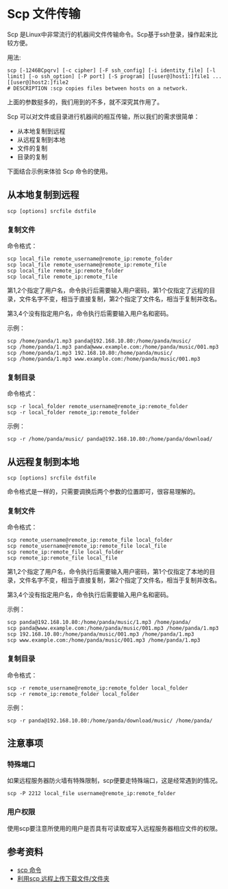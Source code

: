 # Scp 文件传输

Scp 是Linux中非常流行的机器间文件传输命令。Scp基于ssh登录，操作起来比较方便。

用法: 

	scp [-1246BCpqrv] [-c cipher] [-F ssh_config] [-i identity_file] [-l limit] [-o ssh_option] [-P port] [-S program] [[user@]host1:]file1 ... [[user@]host2:]file2
	# DESCRIPTION :scp copies files between hosts on a network.

上面的参数挺多的，我们用到的不多，就不深究其作用了。

Scp 可以对文件或目录进行机器间的相互传输，所以我们的需求很简单：

- 从本地复制到远程
- 从远程复制到本地
- 文件的复制
- 目录的复制

下面结合示例来体验 Scp 命令的使用。

## 从本地复制到远程

	scp [options] srcfile dstfile

### 复制文件

命令格式：

	scp local_file remote_username@remote_ip:remote_folder 
	scp local_file remote_username@remote_ip:remote_file 
	scp local_file remote_ip:remote_folder 
	scp local_file remote_ip:remote_file 

第1,2个指定了用户名，命令执行后需要输入用户密码，第1个仅指定了远程的目录，文件名字不变，相当于直接复制，第2个指定了文件名，相当于复制并改名。

第3,4个没有指定用户名，命令执行后需要输入用户名和密码。

示例：

	scp /home/panda/1.mp3 panda@192.168.10.80:/home/panda/music/
	scp /home/panda/1.mp3 panda@www.example.com:/home/panda/music/001.mp3
	scp /home/panda/1.mp3 192.168.10.80:/home/panda/music/ 
	scp /home/panda/1.mp3 www.example.com:/home/panda/music/001.mp3

### 复制目录

命令格式：

	scp -r local_folder remote_username@remote_ip:remote_folder 
	scp -r local_folder remote_ip:remote_folder

示例：

	scp -r /home/panda/music/ panda@192.168.10.80:/home/panda/download/

## 从远程复制到本地

	scp [options] srcfile dstfile

命令格式是一样的，只需要调换后两个参数的位置即可，很容易理解的。

### 复制文件

命令格式：

	scp remote_username@remote_ip:remote_file local_folder  
	scp remote_username@remote_ip:remote_file local_file 
	scp remote_ip:remote_file local_folder 
	scp remote_ip:remote_file local_file 

第1,2个指定了用户名，命令执行后需要输入用户密码，第1个仅指定了本地的目录，文件名字不变，相当于直接复制，第2个指定了文件名，相当于复制并改名。

第3,4个没有指定用户名，命令执行后需要输入用户名和密码。

示例：

	scp panda@192.168.10.80:/home/panda/music/1.mp3 /home/panda/
	scp panda@www.example.com:/home/panda/music/001.mp3 /home/panda/1.mp3
	scp 192.168.10.80:/home/panda/music/001.mp3 /home/panda/1.mp3 
	scp www.example.com:/home/panda/music/001.mp3 /home/panda/1.mp3

### 复制目录

命令格式：

	scp -r remote_username@remote_ip:remote_folder local_folder
	scp -r remote_ip:remote_folder local_folder

示例：

	scp -r panda@192.168.10.80:/home/panda/download/music/ /home/panda/

## 注意事项

### 特殊端口

如果远程服务器防火墙有特殊限制，scp便要走特殊端口，这是经常遇到的情况。

	scp -P 2212 local_file username@remote_ip:remote_folder

### 用户权限

使用scp要注意所使用的用户是否具有可读取或写入远程服务器相应文件的权限。

## 参考资料

- [scp 命令](http://www.cnblogs.com/hitwtx/archive/2011/11/16/2251254.html)
- [利用scp 远程上传下载文件/文件夹](http://www.cnblogs.com/no7dw/archive/2012/07/07/2580307.html)


